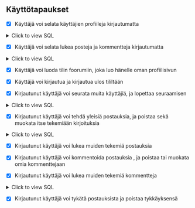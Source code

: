 ## Käyttötapaukset

- [x] Käyttäjä voi selata käyttäjien profiileja kirjautumatta
<details><summary>Click to view SQL</summary>
<p>
	```
    TODO
    ```

</p>
</details>

- [x] Käyttäjä voi selata lukea posteja ja kommentteja kirjautumatta

<details><summary>Click to view SQL</summary>
<p>
Get all posts:
	```
    SELECT * FROM post ORDER BY time_modified DESC
    ```

Get most commented posts:
    ```
    "SELECT id, content"
                    " FROM post AS p"
                    " INNER JOIN( SELECT post_id, COUNT(*) AS postcount FROM comment"
                    " GROUP BY post_id) AS c"
                    " ON p.id = c.post_id"
                    " ORDER BY c.postcount DESC LIMIT 5"
    ```
Get posts by one user:

    ```
    TODO
    ```

</p>
</details>

- [x] Käyttäjä voi luoda tilin foorumiin, joka luo hänelle oman profiilisivun

- [x] Käyttäjä voi kirjautua ja kirjautua ulos tililtään

- [x] Kirjautunut käyttäjä voi seurata muita käyttäjiä, ja lopettaa seuraamisen

<details><summary>Click to view SQL</summary>
<p>
	```
    TODO
    ```

</p>
</details>

- [x] Kirjautunut käyttäjä voi tehdä yleisiä postauksia, ja poistaa sekä muokata itse tekemiään kirjoituksia

<details><summary>Click to view SQL</summary>
<p>
	```
    TODO
    ```

</p>
</details>

- [x] Kirjautunut käyttäjä voi lukea muiden tekemiä postauksia 


- [x] Kirjautunut käyttäjä voi kommentoida postauksia , ja poistaa tai muokata omia kommenttejaan


- [x] Kirjautunut käyttäjä voi lukea muiden tekemiä kommentteja

<details><summary>Click to view SQL</summary>
<p>
	```
    TODO
    ```

</p>
</details>

- [x] Kirjautunut käyttäjä voi tykätä postauksista ja poistaa tykkäyksensä
